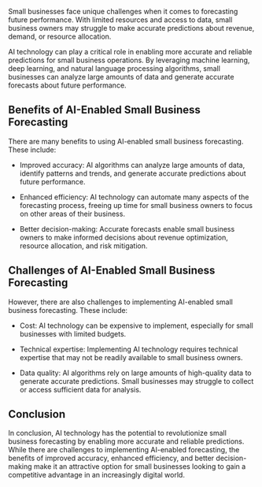
Small businesses face unique challenges when it comes to forecasting future performance. With limited resources and access to data, small business owners may struggle to make accurate predictions about revenue, demand, or resource allocation.

AI technology can play a critical role in enabling more accurate and reliable predictions for small business operations. By leveraging machine learning, deep learning, and natural language processing algorithms, small businesses can analyze large amounts of data and generate accurate forecasts about future performance.

Benefits of AI-Enabled Small Business Forecasting
-------------------------------------------------

There are many benefits to using AI-enabled small business forecasting. These include:

* Improved accuracy: AI algorithms can analyze large amounts of data, identify patterns and trends, and generate accurate predictions about future performance.

* Enhanced efficiency: AI technology can automate many aspects of the forecasting process, freeing up time for small business owners to focus on other areas of their business.

* Better decision-making: Accurate forecasts enable small business owners to make informed decisions about revenue optimization, resource allocation, and risk mitigation.

Challenges of AI-Enabled Small Business Forecasting
---------------------------------------------------

However, there are also challenges to implementing AI-enabled small business forecasting. These include:

* Cost: AI technology can be expensive to implement, especially for small businesses with limited budgets.

* Technical expertise: Implementing AI technology requires technical expertise that may not be readily available to small business owners.

* Data quality: AI algorithms rely on large amounts of high-quality data to generate accurate predictions. Small businesses may struggle to collect or access sufficient data for analysis.

Conclusion
----------

In conclusion, AI technology has the potential to revolutionize small business forecasting by enabling more accurate and reliable predictions. While there are challenges to implementing AI-enabled forecasting, the benefits of improved accuracy, enhanced efficiency, and better decision-making make it an attractive option for small businesses looking to gain a competitive advantage in an increasingly digital world.
